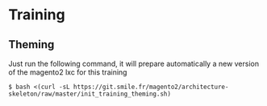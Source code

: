 # Training

## Theming

Just run the following command, it will prepare automatically a new version of the magento2 lxc for this training  

```
$ bash <(curl -sL https://git.smile.fr/magento2/architecture-skeleton/raw/master/init_training_theming.sh)
```
